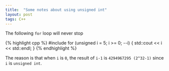 ```yaml
---
title:  "Some notes about using unsigned int"
layout: post
tags: C++
---
```


The following `for` loop will never stop

{% highlight cpp %}
#include <iostream>
for (unsigned i = 5; i >= 0; --i) {
    std::cout << i << std::endl;
}
{% endhighlight %}

The reason is that when `i` is `0`, the result of `i-1` is `4294967295 (2^32-1)` since `i` is `unsigned int`.
